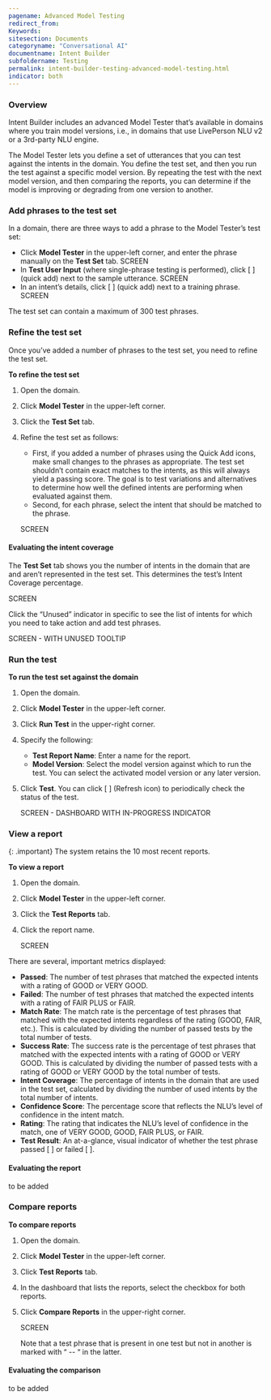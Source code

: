 ```yaml
---
pagename: Advanced Model Testing
redirect_from:
Keywords:
sitesection: Documents
categoryname: "Conversational AI"
documentname: Intent Builder
subfoldername: Testing
permalink: intent-builder-testing-advanced-model-testing.html
indicator: both
---
```


### Overview

Intent Builder includes an advanced Model Tester that’s available in domains where you train model versions, i.e., in domains  that use LivePerson NLU v2 or a 3rd-party NLU engine.

The Model Tester lets you define a set of utterances that you can test against the intents in the domain. You define the test set, and then you run the test against a specific model version. By repeating the test with the next model version, and then comparing the reports, you can determine if the model is improving or degrading from one version to another.

### Add phrases to the test set
In a domain, there are three ways to add a phrase to the Model Tester’s test set:

* Click **Model Tester** in the upper-left corner, and enter the phrase manually on the **Test Set** tab.
    SCREEN
* In **Test User Input** (where single-phrase testing is performed), click [ ] (quick add) next to the sample utterance.
    SCREEN
* In an intent’s details, click [ ] (quick add) next to a training phrase.
    SCREEN

The test set can contain a maximum of 300 test phrases.

### Refine the test set
Once you’ve added a number of phrases to the test set, you need to refine the test set.

**To refine the test set**

1. Open the domain.
2. Click **Model Tester** in the upper-left corner.
3. Click the **Test Set** tab.
4. Refine the test set as follows:
    * First, if you added a number of phrases using the Quick Add icons, make small changes to the phrases as appropriate. The test set shouldn’t contain exact matches to the intents, as this will always yield a passing score. The goal is to test variations and alternatives to determine how well the defined intents are performing when evaluated against them.
    * Second, for each phrase, select the intent that should be matched to the phrase.

    SCREEN

#### Evaluating the intent coverage

The **Test Set** tab shows you the number of intents in the domain that are and aren’t represented in the test set. This determines the test’s Intent Coverage percentage.

SCREEN

Click the “Unused” indicator in specific to see the list of intents for which you need to take action and add test phrases.

SCREEN - WITH UNUSED TOOLTIP

### Run the test
**To run the test set against the domain**

1. Open the domain.
2. Click **Model Tester** in the upper-left corner. 
3. Click **Run Test** in the upper-right corner.
4. Specify the following:
    * **Test Report Name**: Enter a name for the report.
    * **Model Version**: Select the model version against which to run the test. You can select the activated model version or any later version.
5. Click **Test**.
    You can click [ ] (Refresh icon) to periodically check the status of the test.

    SCREEN - DASHBOARD WITH IN-PROGRESS INDICATOR 

### View a report
{: .important}
The system retains the 10 most recent reports.

**To view a report**

1. Open the domain.
2. Click **Model Tester** in the upper-left corner. 
3. Click the **Test Reports** tab.
4. Click the report name.

    SCREEN

There are several, important metrics displayed:

* **Passed**: The number of test phrases that matched the expected intents with a rating of GOOD or VERY GOOD.
* **Failed**: The number of test phrases that matched the expected intents with a rating of FAIR PLUS or FAIR.
* **Match Rate**: The match rate is the percentage of test phrases that matched with the expected intents regardless of the rating (GOOD, FAIR, etc.). This is calculated by dividing the number of passed tests by the total number of tests.
* **Success Rate**: The success rate is the percentage of test phrases that matched with the expected intents with a rating of GOOD or VERY GOOD. This is calculated by dividing the number of passed tests with a rating of GOOD or VERY GOOD by the total number of tests.
* **Intent Coverage**: The percentage of intents in the domain that are used in the test set, calculated by dividing the number of used intents by the total number of intents.
* **Confidence Score**: The percentage score that reflects the NLU’s level of confidence in the intent match.
* **Rating**: The rating that indicates the NLU’s level of confidence in the match, one of VERY GOOD, GOOD, FAIR PLUS, or FAIR.
* **Test Result**: An at-a-glance, visual indicator of whether the test phrase passed [ ] or failed [ ].

#### Evaluating the report

to be added

### Compare reports
**To compare reports**

1. Open the domain.
2. Click **Model Tester** in the upper-left corner. 
3. Click **Test Reports** tab.
4. In the dashboard that lists the reports, select the checkbox for both reports.
5. Click **Compare Reports** in the upper-right corner.

    SCREEN

    Note that a test phrase that is present in one test but not in another is marked with “ -- “ in the latter.

#### Evaluating the comparison

to be added
